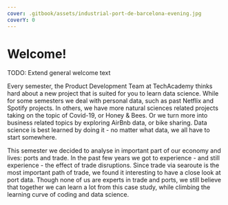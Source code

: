 ```yaml
---
cover: .gitbook/assets/industrial-port-de-barcelona-evening.jpg
coverY: 0
---
```


# Welcome!

TODO: Extend general welcome text

Every semester, the Product Development Team at TechAcademy thinks hard about a new project that is suited for you to learn data science. While for some semesters we deal with personal data, such as past Netflix and Spotify projects. In others, we have more natural sciences related projects taking on the topic of Covid-19,  or Honey & Bees. Or we turn more into business related topics by exploring AirBnb data, or bike sharing. Data science is best learned by doing it - no matter what data, we all have to start somewhere.&#x20;

This semester we decided to analyse in important part of our economy and lives: ports and trade. In the past few years we got to experience - and still experience - the effect of trade disruptions. Since trade via searoute is the most important path of trade, we found it interesting to have a close look at port data. Though none of us are experts in trade and ports, we still believe that together we can learn a lot from this case study, while climbing the learning curve of coding and data science.&#x20;
